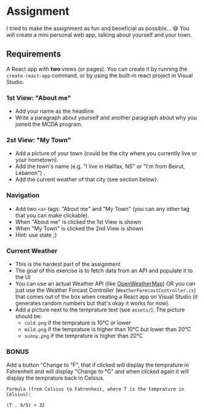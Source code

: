 # Assignment 

I tried to make the assignment as fun and beneficial as possible... 😅 You will create a mini personal web app, talking about yourself and your town.

## Requirements
A React app with **two** views (or pages). You can create it by running the `create-react-app` command, or by using the built-in react project in Visual Studio.

### 1st View: "About me"
- Add your name as the headline
- Write a paragraph about yourself and another paragraph about why you joined the MCDA program.

### 2st View: "My Town"
- Add a picture of your town (could be the city where you currently live or your hometown).
- Add the town's name (e.g. "I live in Halifax, NS" or "I'm from Beirut, Lebanon") .
- Add the current weather of that city (see section below).

### Navigation
- Add two `<a>` tags: "About me" and "My Town" (you can any other tag that you can make clickable). 
- When "About me" is clicked the 1st View is shown
- When "My Town" is clicked the 2nd View is shown
- Hint: use state ;) 

### Current Weather
- This is the hardest part of the assignment
- The goal of this exercise is to fetch data from an API and populate it to the UI
- You can use an actual Weather API (like [OpenWeatherMap](https://openweathermap.org/api)) OR you can just use the Weather Forcast Controller (`WeatherForecastController.cs`) that comes out of the box when creating a React app on Visual Studio (it generates random numbers but that's okay it works for now).
- Add a picture next to the temprature text (see `assets/`). The picture should be:     
    - `cold.png` if the temprature is 10°C or lower
    - `mild.png` if the temprature is higher than 10°C  but lower than 20°C 
    - `sunny.png` if the temprature is higher than 20°C 

### BONUS
Add a button "Change to °F", that if clicked will display the temprature in Fahrenheit and will display "Change to °C" and when clicked again it will display the temprature back in Celsius. 

```
Formula (from Celsius to Fahrenheit, where T is the temprature in Celsius):

(T . 9/5) + 32 
```